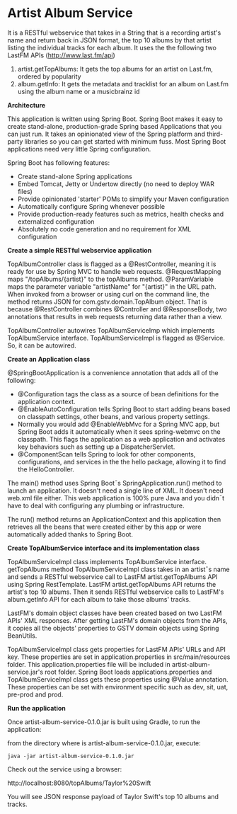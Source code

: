 # Artist Album Service

It is a RESTful webservice that takes in a String that is a recording artist's name and return back in JSON format, the top 10 albums by that artist listing the individual tracks for each album. It uses the the following two LastFM APIs (http://www.last.fm/api)

1. artist.getTopAlbums: It gets the top albums for an artist on Last.fm, ordered by popularity
2. album.getInfo: It gets the metadata and tracklist for an album on Last.fm using the album name or a musicbrainz id

__Architecture__

This application is written using Spring Boot. Spring Boot makes it easy to create stand-alone, production-grade Spring based Applications that you can just run. It takes an opinionated view of the Spring platform and third-party libraries so you can get started with minimum fuss. Most Spring Boot applications need very little Spring configuration.

Spring Boot has following features:

 - Create stand-alone Spring applications
 - Embed Tomcat, Jetty or Undertow directly (no need to deploy WAR files)
 - Provide opinionated 'starter' POMs to simplify your Maven configuration
 - Automatically configure Spring whenever possible
 - Provide production-ready features such as metrics, health checks and externalized configuration
 - Absolutely no code generation and no requirement for XML configuration
 
__Create a simple RESTful webservice application__

TopAlbumController class is flagged as a @RestController, meaning it is ready for use by Spring MVC to handle web requests. @RequestMapping maps "/topAlbums/{artist}" to the topAlbums method. @ParamVariable maps the parameter variable "artistName" for "{artist}" in the URL path. When invoked from a browser or using curl on the command line, the method returns JSON for com.gstv.domain.TopAlbum object. That is because @RestController combines @Controller and @ResponseBody, two annotations that results in web requests returning data rather than a view.

TopAlbumController autowires TopAlbumServiceImp which implements TopAlbumService interface. TopAlbumServiceImpl is flagged as @Service. So, it can be autowired.

__Create an Application class__

@SpringBootApplication is a convenience annotation that adds all of the following:

 - @Configuration tags the class as a source of bean definitions for the application context.
 - @EnableAutoConfiguration tells Spring Boot to start adding beans based on classpath settings, other beans, and various property settings.
 - Normally you would add @EnableWebMvc for a Spring MVC app, but Spring Boot adds it automatically when it sees spring-webmvc on the classpath. This flags the application as a web application and activates key behaviors such as setting up a DispatcherServlet.
 - @ComponentScan tells Spring to look for other components, configurations, and services in the the hello package, allowing it to find the HelloController.
 
The main() method uses Spring Boot¯s SpringApplication.run() method to launch an application. It doesn't need a single line of XML. It doesn't need web.xml file either. This web application is 100% pure Java and you didn¯t have to deal with configuring any plumbing or infrastructure.

The run() method returns an ApplicationContext and this application then retrieves all the beans that were created either by this app or were automatically added thanks to Spring Boot.

__Create TopAlbumService interface and its implementation class__

TopAlbumServiceImpl class implements TopAlbumService interface. getTopAlbums method TopAlbumServiceImpl class takes in an artist¯s name and sends a RESTful webservice call to LastFM artist.getTopAlbums API using Spring RestTemplate. LastFM artist.getTopAlbums API returns the artist's top 10 albums. Then it sends RESTful webservice calls to LastFM's album.getInfo API for each album to take those albums' tracks.

LastFM's domain object classes have been created based on two LastFM APIs' XML responses. After getting LastFM's domain objects from the APIs, it copies all the objects' properties to GSTV domain objects using Spring BeanUtils.

TopAlbumServiceImpl class gets properties for LastFM APIs' URLs and API key. These properties are set in application.properties in src/main/resources folder. This application.properties file will be included in artist-album-service.jar's root folder. Spring Boot loads applications.properties and TopAlbumServiceImpl class gets these properties using @Value annotation. These properties can be set with environment specific such as dev, sit, uat, pre-prod and prod.

__Run the application__

Once artist-album-service-0.1.0.jar is built using Gradle, to run the application:

from the directory where is artist-album-service-0.1.0.jar, execute: 

    java -jar artist-album-service-0.1.0.jar

Check out the service using a browser:

http://localhost:8080/topAlbums/Taylor%20Swift

You will see JSON response payload of Taylor Swift's top 10 albums and tracks.

